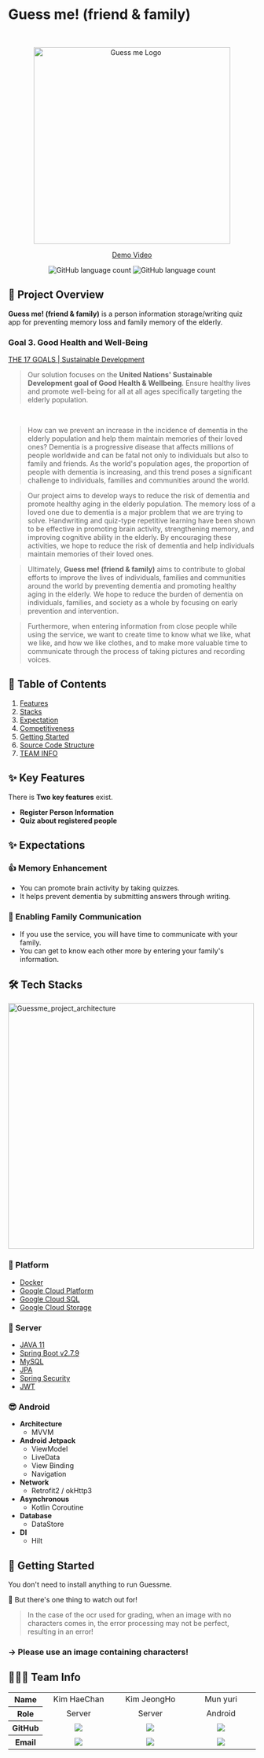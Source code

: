 # Guess me! (friend & family)

<p align="center">
 <br>
 <div width="400" style="background: none;" align="center">
  <img src='https://user-images.githubusercontent.com/65845941/229036268-f624d0cb-aa3a-425e-986f-04c79246fed2.png' alt="Guess me Logo" width="400" />
 </div>
</p>
<p align="center"><a href="#">Demo Video</a>
</p>
<p align="center">
 <img alt="GitHub language count" src="https://img.shields.io/github/contributors/GUESS-ME-GDSC/Android?style=for-the-badge&logo">
 <img alt="GitHub language count" src="https://img.shields.io/github/issues-closed/GUESS-ME-GDSC/Android?style=for-the-badge&logo">
</p>

## 👋 Project Overview

**Guess me! (friend & family)** is a person information storage/writing quiz app for preventing memory loss and family memory of the elderly.

### **Goal 3. Good Health and Well-Being**

[THE 17 GOALS | Sustainable Development](https://sdgs.un.org/goals/goal3)

> Our solution focuses on the **United Nations' Sustainable Development goal of Good Health & Wellbeing**. Ensure healthy lives and promote well-being for all at all ages specifically targeting the elderly population.

<br>

> How can we prevent an increase in the incidence of dementia in the elderly population and help them maintain memories of their loved ones? Dementia is a progressive disease that affects millions of people worldwide and can be fatal not only to individuals but also to family and friends. As the world's population ages, the proportion of people with dementia is increasing, and this trend poses a significant challenge to individuals, families and communities around the world.

> Our project aims to develop ways to reduce the risk of dementia and promote healthy aging in the elderly population. The memory loss of a loved one due to dementia is a major problem that we are trying to solve. Handwriting and quiz-type repetitive learning have been shown to be effective in promoting brain activity, strengthening memory, and improving cognitive ability in the elderly. By encouraging these activities, we hope to reduce the risk of dementia and help individuals maintain memories of their loved ones.

> Ultimately, **Guess me! (friend & family)** aims to contribute to global efforts to improve the lives of individuals, families and communities around the world by preventing dementia and promoting healthy aging in the elderly. We hope to reduce the burden of dementia on individuals, families, and society as a whole by focusing on early prevention and intervention.<br>

> Furthermore, when entering information from close people while using the service, we want to create time to know what we like, what we like, and how we like clothes, and to make more valuable time to communicate through the process of taking pictures and recording voices.

## 📖 Table of Contents

<ol>
 <li><a href="#features">Features</a></li>
 <li><a href="#stacks">Stacks</a></li>
 <li><a href="#expectation">Expectation</a></li>
 <li><a href="#competitiveness">Competitiveness</a></li>
 <li><a href="#gettingstarted">Getting Started</a></li>
 <li><a href="#structure">Source Code Structure</a></li>
 <li><a href="#teaminfo">TEAM INFO</a></li>
</ol>

<h2 id="features"> ✨ Key Features </h2>

There is **Two key features** exist.

- **Register Person Information**
- **Quiz about registered people**

<h2 id="expectation"> ✨ Expectations </h2>
 
 ### 👍 Memory Enhancement
- You can promote brain activity by taking quizzes.
- It helps prevent dementia by submitting answers through writing.
 
 ### 🤝 Enabling Family Communication
- If you use the service, you will have time to communicate with your family.
- You can get to know each other more by entering your family's information.
 
<h2 id="stacks"> 🛠️  Tech Stacks </h2>

<img width="500" alt="Guessme_project_architecture" src="https://user-images.githubusercontent.com/65845941/229057300-5074a74c-d4de-4222-a8ee-59ad32e63125.png">

### 🚉 Platform

- [Docker](https://www.docker.com/)
- [Google Cloud Platform](https://cloud.google.com/)
- [Google Cloud SQL](https://cloud.google.com/sql)
- [Google Cloud Storage](https://cloud.google.com/storage)

### 🦾 Server

- [JAVA 11](https://www.oracle.com/java/technologies/javase-jdk11-downloads.html)
- [Spring Boot v2.7.9](https://spring.io/projects/spring-boot)
- [MySQL](https://www.mysql.com/)
- [JPA](https://spring.io/projects/spring-data-jpa)
- [Spring Security](https://spring.io/projects/spring-security)
- [JWT](https://jwt.io/)

### 😎 Android

- **Architecture**
  - MVVM
- **Android Jetpack**
  - ViewModel
  - LiveData
  - View Binding
  - Navigation
- **Network**
  - Retrofit2 / okHttp3
- **Asynchronous**
  - Kotlin Coroutine
- **Database**
  - DataStore
- **DI**
  - Hilt

<h2 id="gettingstarted"> 🏃 Getting Started </h2>

You don't need to install anything to run Guessme.

👀 But there's one thing to watch out for!
> In the case of the ocr used for grading, when an image with no characters comes in, the error processing may not be perfect, resulting in an error! 

### → Please use an image containing characters!

<h2 id="teaminfo"> 👨‍👦‍👦 Team Info </h2>

<table width="500">
    <thead>
    </thead>
    <tbody>
    <tr>
        <th>Name</th>
        <td width="100" align="center">Kim HaeChan</td>
        <td width="100" align="center">Kim JeongHo</td>
        <td width="100" align="center">Mun yuri</td>
    </tr>
    <tr>
        <th>Role</th>
        <td width="150" align="center">
            Server
        </td>
        <td width="150" align="center">
            Server
        </td>
        <td width="150" align="center">
            Android
        </td>
    </tr>
    <tr>
        <th>GitHub</th>
        <td width="100" align="center">
            <a href="https://github.com/bluesun147">
                <img src="http://img.shields.io/badge/bluesun147-green?style=social&logo=github"/>
            </a>
        </td>
        <td width="100" align="center">
            <a href="https://github.com/hou27">
                <img src="http://img.shields.io/badge/hou27-green?style=social&logo=github"/>
            </a>
        </td>
        <td width="100" align="center">
            <a href="https://github.com/915dbfl">
                <img src="http://img.shields.io/badge/915dbfl-green?style=social&logo=github"/>
            </a>
        </td>
    </tr>
    <tr>
        <th>Email</th>
        <td width="175" align="center">
            <a href="mailto:er196725@googlemail.com">
                <img src="https://img.shields.io/badge/er196725@googlemail.com-green?logo=gmail&style=social">
            </a>
        </td>
        <td width="175" align="center">
            <a href="mailto:ataj125@gmail.com">
                <img src="https://img.shields.io/badge/ataj125@gmail.com-green?logo=gmail&style=social">
            </a>
        </td>
        <td width="175" align="center">
            <a href="mailto:myr1068@gmail.com">
                <img src="https://img.shields.io/badge/myr1068@gmail.com-green?logo=gmail&style=social">
            </a>
        </td>
    </tr>
    </tbody>
</table>
